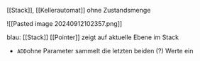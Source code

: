 [[Stack]], [[Kellerautomat]] ohne Zustandsmenge

![[Pasted image 20240912102357.png]]

blau: [[Stack]] [[Pointer]] zeigt auf aktuelle Ebene im Stack
- `ADD`ohne Parameter sammelt die letzten beiden (?) Werte ein